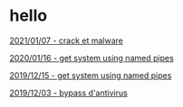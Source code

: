 # hello

[2021/01/07 - crack et malware](2021/01/07/crack-malware.md)

[2020/01/16 - get system using named pipes](2020/01/16/get-system.md)

[2019/12/15 - get system using named pipes](2019/12/15/cracking-licence.md)

[2019/12/03 - bypass d'antivirus](2019/12/03/bypass-antivirus.md)
